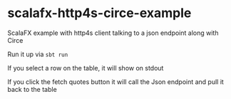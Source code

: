 # scalafx-http4s-circe-example

ScalaFX example with http4s client talking to a json endpoint along with Circe

Run it up via ```sbt run```

If you select a row on the table, it will show on stdout

If you click the fetch quotes button it will call the Json endpoint and pull it back to the table
